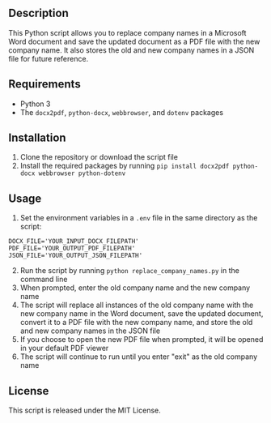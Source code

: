 ## Description

This Python script allows you to replace company names in a Microsoft Word document and save the updated document as a PDF file with the new company name. It also stores the old and new company names in a JSON file for future reference.

## Requirements

- Python 3
- The `docx2pdf`, `python-docx`, `webbrowser`, and `dotenv` packages

## Installation

1. Clone the repository or download the script file
2. Install the required packages by running `pip install docx2pdf python-docx webbrowser python-dotenv`

## Usage

1. Set the environment variables in a `.env` file in the same directory as the script:
```
DOCX_FILE='YOUR_INPUT_DOCX_FILEPATH'
PDF_FILE='YOUR_OUTPUT_PDF_FILEPATH'
JSON_FILE='YOUR_OUTPUT_JSON_FILEPATH'
```
2. Run the script by running `python replace_company_names.py` in the command line
3. When prompted, enter the old company name and the new company name
4. The script will replace all instances of the old company name with the new company name in the Word document, save the updated document, convert it to a PDF file with the new company name, and store the old and new company names in the JSON file
5. If you choose to open the new PDF file when prompted, it will be opened in your default PDF viewer
6. The script will continue to run until you enter "exit" as the old company name

## License

This script is released under the MIT License.
